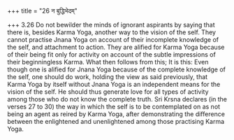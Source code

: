 +++
title = "26 न बुद्धिभेदम्"

+++
3.26 Do not bewilder the minds of ignorant aspirants by saying that
there is, besides Karma Yoga, another way to the vision of the self.
They cannot practise Jnana Yoga on account of their incomplete knowledge
of the self, and attachment to action. They are alified for Karma Yoga
because of their being fit only for activity on account of the subtle
impressions of their beginningless Karma. What then follows from this;
It is this: Even though one is alified for Jnana Yoga because of the
complete knowledge of the self, one should do work, holding the view as
said previously, that Karma Yoga by itself without Jnana Yoga is an
independent means for the vision of the self. He should thus generate
love for all types of activity among those who do not know the complete
truth. Sri Krsna declares (in the verses 27 to 30) the way in which the
self is to be contemplated on as not being an agent as reired by Karma
Yoga, after demonstrating the difference between the enlightened and
unenlightened among those practising Karma Yoga.
